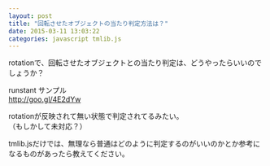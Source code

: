 ```yaml
---
layout: post
title: "回転させたオブジェクトの当たり判定方法は？"
date: 2015-03-11 13:03:22
categories: javascript tmlib.js
---
```

<p>rotationで、回転させたオブジェクトとの当たり判定は、どうやったらいいのでしょうか？</p>

<p>runstant サンプル<br>
<a href="http://goo.gl/4E2dYw" rel="nofollow">http://goo.gl/4E2dYw</a></p>

<p>rotationが反映されて無い状態で判定されてるみたい。<br>
（もしかして未対応？）</p>

<p>tmlib.jsだけでは、無理なら普通はどのように判定するのがいいのかとか参考になるものがあったら教えてください。</p>

